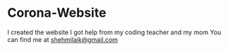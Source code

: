 # Corona-Website
I created the website
I got help from  my coding teacher and my mom
You can find me at shehmilaik@gmail.com

